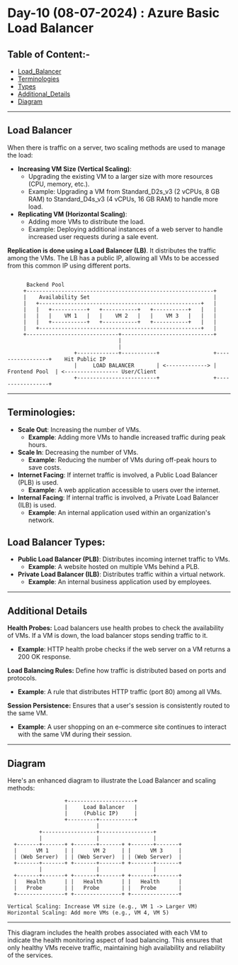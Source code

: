 # Day-10 (08-07-2024) : Azure Basic Load Balancer

## Table of Content:-
- [Load_Balancer](#load-balancer)
- [Terminologies](#terminologies)
- [Types](#load-balancer-types)
- [Additional_Details](#additional-details)
- [Diagram](#diagram)
---

## Load Balancer

When there is traffic on a server, two scaling methods are used to manage the load:
- **Increasing VM Size (Vertical Scaling)**:
   - Upgrading the existing VM to a larger size with more resources (CPU, memory, etc.).
   - Example: Upgrading a VM from Standard_D2s_v3 (2 vCPUs, 8 GB RAM) to Standard_D4s_v3 (4 vCPUs, 16 GB RAM) to handle more load.
- **Replicating VM (Horizontal Scaling)**:
  - Adding more VMs to distribute the load.
  - Example: Deploying additional instances of a web server to handle increased user requests during a sale event.

**Replication is done using a Load Balancer (LB)**. It distributes the traffic among the VMs. The LB has a public IP, allowing all VMs to be accessed from this common IP using different ports.

```plaintext

      Backend Pool
     +-----------------------------------------------------------+
     |    Availability Set                                       |
     |   +---------------------------------------------------+   |
     |   |   +-----------+   +-----------+   +-----------+   |   |
     |   |   |    VM 1   |   |    VM 2   |   |    VM 3   |   |   |
     |   |   +-----------+   +-----------+   +-----------+   |   |
     |   +---------------------------------------------------+   |
     +-----------------------------+-----------------------------+
                                   |
                                   |
                     +-------------+-----------+                 +-----------------+    Hit Public IP
                     |     LOAD BALANCER       | <-------------> |  Frontend Pool  | <----------------- User/Client
                     +-------------------------+                 +-----------------+

```

---

## Terminologies:
- **Scale Out**: Increasing the number of VMs.
  - **Example**: Adding more VMs to handle increased traffic during peak hours.
- **Scale In**: Decreasing the number of VMs.
  - **Example**: Reducing the number of VMs during off-peak hours to save costs.
- **Internet Facing**: If internet traffic is involved, a Public Load Balancer (PLB) is used.
  - **Example**: A web application accessible to users over the internet.
- **Internal Facing**: If internal traffic is involved, a Private Load Balancer (ILB) is used.
  - **Example**: An internal application used within an organization's network.

## Load Balancer Types:
- **Public Load Balancer (PLB)**: Distributes incoming internet traffic to VMs.
  - **Example**: A website hosted on multiple VMs behind a PLB.
- **Private Load Balancer (ILB)**: Distributes traffic within a virtual network.
  - **Example**: An internal business application used by employees.

---

## Additional Details

**Health Probes:** Load balancers use health probes to check the availability of VMs. If a VM is down, the load balancer stops sending traffic to it.
- **Example**: HTTP health probe checks if the web server on a VM returns a 200 OK response.

**Load Balancing Rules:** Define how traffic is distributed based on ports and protocols.
- **Example**: A rule that distributes HTTP traffic (port 80) among all VMs.

**Session Persistence:** Ensures that a user's session is consistently routed to the same VM.
- **Example**: A user shopping on an e-commerce site continues to interact with the same VM during their session.

---

## Diagram

Here's an enhanced diagram to illustrate the Load Balancer and scaling methods:

```plaintext
                  +---------------------+
                  |     Load Balancer   |
                  |     (Public IP)     |
                  +---------+-----------+
                            |
          +-----------------+-----------------+
          |                 |                 |
  +-------+-------+ +-------+-------+ +-------+-------+
  |      VM 1     | |      VM 2     | |      VM 3     |
  | (Web Server)  | | (Web Server)  | | (Web Server)  |
  +-------+-------+ +-------+-------+ +-------+-------+
          |                 |                 |
  +-------+-------+ +-------+-------+ +-------+-------+
  |   Health      | |   Health      | |   Health      |
  |   Probe       | |   Probe       | |   Probe       |
  +---------------+ +---------------+ +---------------+

Vertical Scaling: Increase VM size (e.g., VM 1 -> Larger VM)
Horizontal Scaling: Add more VMs (e.g., VM 4, VM 5)
```

---

This diagram includes the health probes associated with each VM to indicate the health monitoring aspect of load balancing. This ensures that only healthy VMs receive traffic, maintaining high availability and reliability of the services.
